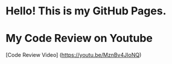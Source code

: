 # Hello! This is my GitHub Pages.


# My Code Review on Youtube
[Code Review Video] (https://youtu.be/MznBv4JIoNQ)
